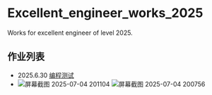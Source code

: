 # Excellent_engineer_works_2025
Works for excellent engineer of level 2025.
## 作业列表
 - 2025.6.30 [编程测试](/work_1/)
 - ![屏幕截图 2025-07-04 201104](https://github.com/user-attachments/assets/8cf4995c-a383-4f15-bfda-2300928451f3)
![屏幕截图 2025-07-04 200756](https://github.com/user-attachments/assets/446c9a9a-b2c7-4c31-bfb7-bcf2bec7d9ef)

